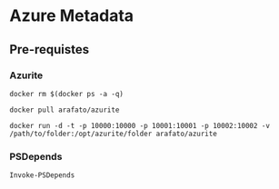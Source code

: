 # Azure Metadata

## Pre-requistes

### Azurite
```shell
docker rm $(docker ps -a -q)

docker pull arafato/azurite

docker run -d -t -p 10000:10000 -p 10001:10001 -p 10002:10002 -v /path/to/folder:/opt/azurite/folder arafato/azurite
```

### PSDepends
```powershell
Invoke-PSDepends
```
